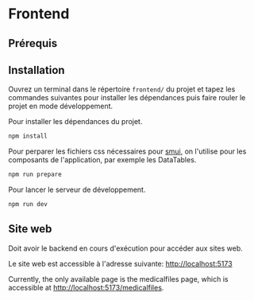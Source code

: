 # Frontend

## Prérequis

## Installation

Ouvrez un terminal dans le répertoire `frontend/` du projet et tapez les commandes suivantes pour installer les dépendances puis faire rouler le projet en mode développement.

Pour installer les dépendances du projet.
```sh
npm install
```
Pour perparer les fichiers css nécessaires pour [smui](https://github.com/hperrin/svelte-material-ui), on l'utilise pour les composants de l'application, par exemple les DataTables.

```sh
npm run prepare
```
Pour lancer le serveur de développement.
```sh
npm run dev 
```

## Site web

Doit avoir le backend en cours d'exécution pour accéder aux sites web.

Le site web est accessible à l'adresse suivante: [http://localhost:5173](http://localhost:5173)

Currently, the only available page is the medicalfiles page, which is accessible at [http://localhost:5173/medicalfiles](http://localhost:5173/medicalfiles).
